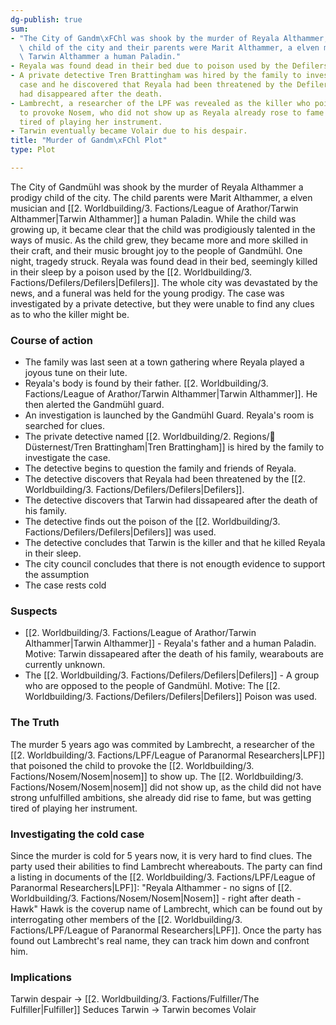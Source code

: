```yaml
---
dg-publish: true
sum:
- "The City of Gandm\xFChl was shook by the murder of Reyala Althammer, a prodigy\
  \ child of the city and their parents were Marit Althammer, a elven musician and\
  \ Tarwin Althammer a human Paladin."
- Reyala was found dead in their bed due to poison used by the Defilers.
- A private detective Tren Brattingham was hired by the family to investigate the
  case and he discovered that Reyala had been threatened by the Defilers and Tarwin
  had disappeared after the death.
- Lambrecht, a researcher of the LPF was revealed as the killer who poisoned Reyala
  to provoke Nosem, who did not show up as Reyala already rose to fame but was getting
  tired of playing her instrument.
- Tarwin eventually became Volair due to his despair.
title: "Murder of Gandm\xFChl Plot"
type: Plot

---
```







The City of Gandmühl was shook by the murder of Reyala Althammer a prodigy child of the city. The child parents were Marit Althammer, a elven musician and [[2. Worldbuilding/3. Factions/League of Arathor/Tarwin Althammer\|Tarwin Althammer]] a human Paladin.
While the child was growing up, it became clear that the child was prodigiously talented in the ways of music.
As the child grew, they became more and more skilled in their craft, and their music brought joy to the people of Gandmühl.
One night, tragedy struck. Reyala was found dead in their bed, seemingly killed in their sleep by a poison used by the [[2. Worldbuilding/3. Factions/Defilers/Defilers\|Defilers]]. The whole city was devastated by the news, and a funeral was held for the young prodigy.
The case was investigated by a private detective, but they were unable to find any clues as to who the killer might be.

### Course of action

- The family was last seen at a town gathering where Reyala played a joyous tune on their lute.
- Reyala's body is found by their father. [[2. Worldbuilding/3. Factions/League of Arathor/Tarwin Althammer\|Tarwin Althammer]]. He then alerted the Gandmühl guard.
- An investigation is launched by the Gandmühl Guard. Reyala's room is searched for clues.
- The private detective named [[2. Worldbuilding/2. Regions/🏰Düsternest/Tren Brattingham\|Tren Brattingham]] is hired by the family to investigate the case.
- The detective begins to question the family and friends of Reyala.
- The detective discovers that Reyala had been threatened by the [[2. Worldbuilding/3. Factions/Defilers/Defilers\|Defilers]].
- The detective discovers that Tarwin had dissapeared after the death of his family.
- The detective finds out the poison of the [[2. Worldbuilding/3. Factions/Defilers/Defilers\|Defilers]] was used.
- The detective concludes that Tarwin is the killer and that he killed Reyala in their sleep.
- The city council concludes that there is not enougth evidence to support the assumption
- The case rests cold

### Suspects

- [[2. Worldbuilding/3. Factions/League of Arathor/Tarwin Althammer\|Tarwin Althammer]] - Reyala's father and a human Paladin.
  Motive: Tarwin dissapeared after the death of his family, wearabouts are currently unknown.
- The [[2. Worldbuilding/3. Factions/Defilers/Defilers\|Defilers]] - A group who are opposed to the people of Gandmühl.
  Motive: The [[2. Worldbuilding/3. Factions/Defilers/Defilers\|Defilers]] Poison was used.


### The Truth

The murder 5 years ago was commited by Lambrecht, a researcher of the [[2. Worldbuilding/3. Factions/LPF/League of Paranormal Researchers\|LPF]] that poisoned the child to provoke the [[2. Worldbuilding/3. Factions/Nosem/Nosem\|nosem]] to show up. The [[2. Worldbuilding/3. Factions/Nosem/Nosem\|nosem]] did not show up, as the child did not have strong unfulfilled ambitions, she already did rise to fame, but was getting tired of playing her instrument.

### Investigating the cold case

Since the murder is cold for 5 years now, it is very hard to find clues. The party used their abilities to find Lambrecht whereabouts. The party can find a listing in documents of the [[2. Worldbuilding/3. Factions/LPF/League of Paranormal Researchers\|LPF]]:
"Reyala Althammer - no signs of [[2. Worldbuilding/3. Factions/Nosem/Nosem\|Nosem]] - right after death - Hawk"
Hawk is the coverup name of Lambrecht, which can be found out by interrogating other members of the [[2. Worldbuilding/3. Factions/LPF/League of Paranormal Researchers\|LPF]].
Once the party has found out Lambrecht's real name, they can track him down and confront him.

### Implications

Tarwin despair -> [[2. Worldbuilding/3. Factions/Fulfiller/The Fulfiller\|Fulfiller]] Seduces Tarwin -> Tarwin becomes Volair  
